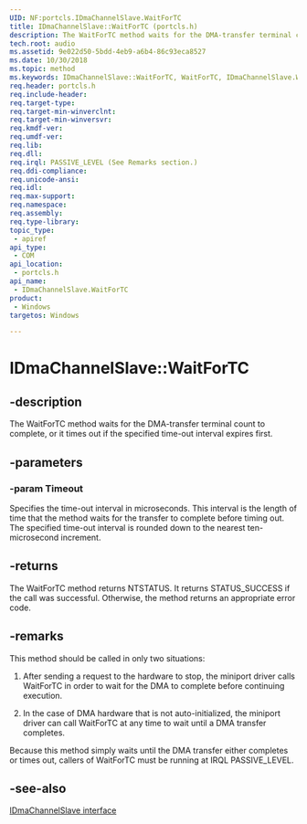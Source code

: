 ```yaml
---
UID: NF:portcls.IDmaChannelSlave.WaitForTC
title: IDmaChannelSlave::WaitForTC (portcls.h)
description: The WaitForTC method waits for the DMA-transfer terminal count to complete, or it times out if the time-out interval expires.
tech.root: audio
ms.assetid: 9e022d50-5bdd-4eb9-a6b4-86c93eca8527
ms.date: 10/30/2018
ms.topic: method
ms.keywords: IDmaChannelSlave::WaitForTC, WaitForTC, IDmaChannelSlave.WaitForTC, IDmaChannelSlave::WaitForTC, IDmaChannelSlave.WaitForTC
req.header: portcls.h
req.include-header:
req.target-type:
req.target-min-winverclnt:
req.target-min-winversvr:
req.kmdf-ver:
req.umdf-ver:
req.lib:
req.dll:
req.irql: PASSIVE_LEVEL (See Remarks section.)
req.ddi-compliance:
req.unicode-ansi:
req.idl:
req.max-support:
req.namespace:
req.assembly:
req.type-library: 
topic_type: 
 - apiref
api_type: 
 - COM
api_location: 
 - portcls.h
api_name: 
 - IDmaChannelSlave.WaitForTC
product: 
 - Windows
targetos: Windows

---
```


# IDmaChannelSlave::WaitForTC


## -description

The WaitForTC method waits for the DMA-transfer terminal count to complete, or it times out if the specified time-out interval expires first.

## -parameters

### -param Timeout

Specifies the time-out interval in microseconds. This interval is the length of time that the method waits for the transfer to complete before timing out. The specified time-out interval is rounded down to the nearest ten-microsecond increment.

## -returns
The WaitForTC method returns NTSTATUS. It returns STATUS_SUCCESS if the call was successful. Otherwise, the method returns an appropriate error code.

## -remarks
This method should be called in only two situations:

1. After sending a request to the hardware to stop, the miniport driver calls WaitForTC in order to wait for the DMA to complete before continuing execution.

2. In the case of DMA hardware that is not auto-initialized, the miniport driver can call WaitForTC at any time to wait until a DMA transfer completes.

Because this method simply waits until the DMA transfer either completes or times out, callers of WaitForTC must be running at IRQL PASSIVE_LEVEL.


## -see-also

[IDmaChannelSlave interface](nn-portcls-idmachannelslave.md)
